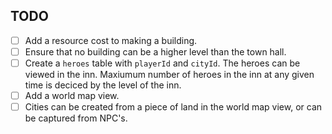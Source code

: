 ## TODO

- [ ] Add a resource cost to making a building.
- [ ] Ensure that no building can be a higher level than the town hall.
- [ ] Create a `heroes` table with `playerId` and `cityId`. The heroes can be viewed in the inn. Maxiumum number of heroes in the inn at any given time is deciced by the level of the inn.
- [ ] Add a world map view.
- [ ] Cities can be created from a piece of land in the world map view, or can be captured from NPC's.
